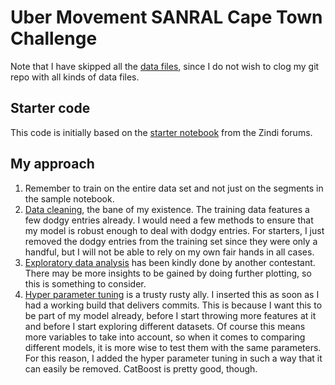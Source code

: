 # Uber Movement SANRAL Cape Town Challenge
Note that I have skipped all the [data files](https://zindi.africa/competitions/uber-movement-sanral-cape-town-challenge/data), since I do not wish to clog my git repo with all kinds of data files.

## Starter code
This code is initially based on the [starter notebook](https://colab.research.google.com/drive/1HjJhghj2b5JJnOFNTcojLfAicDf5QWWK#scrollTo=F7CulRNdygp_&forceEdit=true&sandboxMode=true) from the Zindi forums.

## My approach
1. Remember to train on the entire data set and not just on the segments in the sample notebook.
1. [Data cleaning](https://towardsdatascience.com/data-cleaning-101-948d22a92e4), the bane of my existence. The training data features a few dodgy entries already. I would need a few methods to ensure that my model is robust enough to deal with dodgy entries. For starters, I just removed the dodgy entries from the training set since they were only a handful, but I will not be able to rely on my own fair hands in all cases.
1. [Exploratory data analysis](https://github.com/thusodangersimon/sanral_hack/blob/master/notebooks/EDA.ipynb) has been kindly done by another contestant. There may be more insights to be gained by doing further plotting, so this is something to consider.	
1. [Hyper parameter tuning](https://effectiveml.com/using-grid-search-to-optimise-catboost-parameters.html) is a trusty rusty ally. I inserted this as soon as I had a working build that delivers commits. This is because I want this to be part of my model already, before I start throwing more features at it and before I start exploring different datasets. Of course this means more variables to take into account, so when it comes to comparing different models, it is more wise to test them with the same parameters. For this reason, I added the hyper parameter tuning in such a way that it can easily be removed. CatBoost is pretty good, though.

